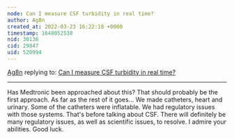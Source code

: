 ```yaml
---
node: Can I measure CSF turbidity in real time?
author: Ag8n
created_at: 2022-03-23 16:22:18 +0000
timestamp: 1648052538
nid: 30136
cid: 29847
uid: 520994
---
```




[Ag8n](../profile/Ag8n) replying to: [Can I measure CSF turbidity in real time?](../notes/Cheesealmighty/03-17-2022/can-i-measure-csf-turbidity-in-real-time)

----
Has Medtronic been approached about this?  That should probably be the first approach.  As far as the rest of it goes... We made catheters, heart and urinary.  Some of the catheters were inflatable.  We had regulatory issues with those systems.  That's before talking about CSF.  There will definitely be many regulatory issues, as well as scientific issues, to resolve.  I admire your abilities.  Good luck.